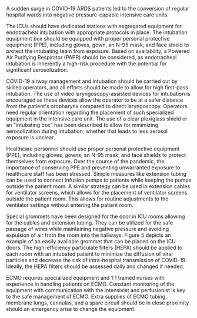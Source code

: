 A sudden surge in COVID-19 ARDS patients led to the conversion of regular hospital wards into negative pressure-capable intensive care units.

The ICUs should have dedicated stations with segregated equipment for endotracheal intubation with appropriate protocols in place. The intubation equipment box should be equipped with proper personal protective equipment (PPE), including gloves, gown, an N-95 mask, and face shield to protect the intubating team from exposure. Based on availability, a Powered Air Purifying Respirator (PAPR) should be considered, as endotracheal intubation is inherently a high-risk procedure with the potential for significant aerosolization.

COVID-19 airway management and intubation should be carried out by skilled operators, and all efforts should be made to allow for high first-pass intubation. The use of video laryngoscopy-assisted devices for intubation is encouraged as these devices allow the operator to be at a safer distance from the patient's oropharynx compared to direct laryngoscopy. Operators need regular orientation regarding the placement of such specialized equipment in the intensive care unit. The use of a clear plexiglass shield or an “intubating box” has been described to allow for minimizing aerosolization during intubation; whether that leads to less aerosol exposure is unclear.

Healthcare personnel should use proper personal protective equipment (PPE), including gloves, gowns, an N-95 mask, and face shields to protect themselves from exposure. Over the course of the pandemic, the importance of conserving PPE and preventing unwarranted exposure to healthcare staff has been stressed. Simple measures like extension tubing can be used to connect infusion pumps to patients while keeping the pumps outside the patient room. A similar strategy can be used in extension cables for ventilator screens, which allows for the placement of ventilator screens outside the patient room. This allows for routine adjustments to the ventilator settings without entering the patient room.

Special grommets have been designed for the door in ICU rooms allowing for the cables and extension tubing. They can be utilized for the safe passage of wires while maintaining negative pressure and avoiding expulsion of air from the room into the hallways. Figure 5 depicts an example of an easily available grommet that can be placed on the ICU doors. The high-efficiency particulate filters (HEPA) should be applied to each room with an intubated patient to minimize the diffusion of viral particles and decrease the risk of intra-hospital transmission of COVID-19. Ideally, the HEPA filters should be assessed daily and changed if needed.

ECMO requires specialized equipment and 1:1 trained nurses with experience in handling patients on ECMO. Constant monitoring of the equipment with communication with the intensivist and perfusionist is key to the safe management of ECMO. Extra supplies of ECMO tubing, membrane lungs, cannulas, and a spare circuit should be in close proximity should an emergency arise to change the equipment.